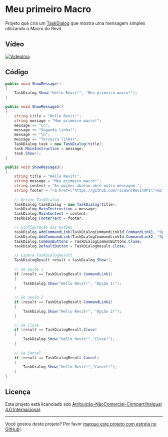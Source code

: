 # Meu primeiro Macro

Projeto que cria um [TaskDialog] que mostra uma mensagem simples utilizando o Macro do Revit.

## Vídeo

[![VideoIma]][Video]

## Código

```C#
public void ShowMessage()
{
    TaskDialog.Show("Hello Revit!", "Meu primeiro macro!");
}
```

```C#
public void ShowMessage2()
{
    string title = "Hello Revit!";
    string message = "Meu primeiro macro!";
    message += "\n";
    message += "Segunda linha!";
    message += "\n";
    message += "Terceira linha!";
    TaskDialog task = new TaskDialog(title);
    task.MainInstruction = message;
    task.Show();
}
```

```C#
public void ShowMessage3()
{
    string title = "Hello Revit!";
    string message = "Meu primeiro macro!";
    string content = "As opções abaixo abre outra mensagem.";
    string footer = "<a href=\"https://github.com/ricaun/RevitAPI\">Github</a>";
    
    // Define TaskDialog
    TaskDialog taskDialog = new TaskDialog(title);
    taskDialog.MainInstruction = message;
    taskDialog.MainContent = content;
    taskDialog.FooterText = footer;

    // Configuração dos botões
    taskDialog.AddCommandLink(TaskDialogCommandLinkId.CommandLink1, "Opção 1");
    taskDialog.AddCommandLink(TaskDialogCommandLinkId.CommandLink2, "Opção 2");
    taskDialog.CommonButtons = TaskDialogCommonButtons.Close;
    taskDialog.DefaultButton = TaskDialogResult.Close;
    
    // Espera TaskDialogResult
    TaskDialogResult result = taskDialog.Show();
    
    // Se opção 1
    if (result == TaskDialogResult.CommandLink1)
    {
        TaskDialog.Show("Hello Revit!", "Opção 1!");
    }
    
    // Se opção 2
    if (result == TaskDialogResult.CommandLink2)
    {
        TaskDialog.Show("Hello Revit!", "Opção 2!");
    }

    // Se Close
    if (result == TaskDialogResult.Close)
    {
        TaskDialog.Show("Hello Revit!","Close!");
    }
			
    // Se Cancel
    if (result == TaskDialogResult.Cancel)
    {
        TaskDialog.Show("Hello Revit!","Cancel!");
    }
}
```

## Licença

<p>Este projeto está licenciado sob <a rel="license" href="https://creativecommons.org/licenses/by-nc-sa/4.0/deed.pt">Atribuição-NãoComercial-CompartilhaIgual 4.0 Internacional</a>.</p>

---

Você gostou deste projeto? Por favor [marque este projeto com estrela no GitHub](https://github.com/ricaun/RevitAPI/stargazers)!

[Video]: https://youtu.be/o4T34RXnZAU
[VideoIma]: https://img.youtube.com/vi/o4T34RXnZAU/hqdefault.jpg

[Video2]: https://youtu.be/XSzhnT5PPnU
[VideoIma2]: https://img.youtube.com/vi/XSzhnT5PPnU/hqdefault.jpg

[TaskDialog]: https://www.revitapidocs.com/2020/853afb57-7455-a636-9881-61a391118c16.htm